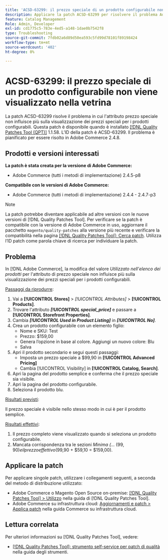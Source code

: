 ```yaml
---
title: 'ACSD-63299: il prezzo speciale di un prodotto configurabile non viene visualizzato nella vetrina'
description: Applicare la patch ACSD-63299 per risolvere il problema Adobe Commerce in cui l'attributo prezzo speciale non influisce più sulla visualizzazione dei prezzi speciali per i prodotti configurabili.
feature: Catalog Management
Role: Admin, Developer
exl-id: cd1775c5-783e-4ed5-a148-1dae0b7542f8
type: Troubleshooting
source-git-commit: 7fdb02a6d89d50ea593c5fd99d78101f89198424
workflow-type: tm+mt
source-wordcount: '402'
ht-degree: 0%

---
```


# ACSD-63299: il prezzo speciale di un prodotto configurabile non viene visualizzato nella vetrina

La patch ACSD-63299 risolve il problema in cui l&#39;attributo prezzo speciale non influisce più sulla visualizzazione dei prezzi speciali per i prodotti configurabili. Questa patch è disponibile quando è installato [[!DNL Quality Patches Tool (QPT)]](/help/tools/quality-patches-tool/quality-patches-tool-to-self-serve-quality-patches.md) 1.1.58. L’ID della patch è ACSD-63299. Il problema è pianificato per essere risolto in Adobe Commerce 2.4.8.

## Prodotti e versioni interessati

**La patch è stata creata per la versione di Adobe Commerce:**

* Adobe Commerce (tutti i metodi di implementazione) 2.4.5-p8

**Compatibile con le versioni di Adobe Commerce:**

* Adobe Commerce (tutti i metodi di implementazione) 2.4.4 - 2.4.7-p3

>[!NOTE]
>
>La patch potrebbe diventare applicabile ad altre versioni con le nuove versioni di [!DNL Quality Patches Tool]. Per verificare se la patch è compatibile con la versione di Adobe Commerce in uso, aggiornare il pacchetto `magento/quality-patches` alla versione più recente e verificare la compatibilità nella pagina [[!DNL Quality Patches Tool]: Cerca patch](https://experienceleague.adobe.com/tools/commerce-quality-patches/index.html?lang=it). Utilizza l’ID patch come parola chiave di ricerca per individuare la patch.

## Problema

In [!DNL Adobe Commerce], la modifica del valore *Utilizzato nell&#39;elenco dei prodotti* per l&#39;attributo di prezzo speciale non influisce più sulla visualizzazione dei prezzi speciali per i prodotti configurabili.

<u>Passaggi da riprodurre</u>:

1. Vai a **[!UICONTROL Stores]** > *[!UICONTROL Attributes]* > **[!UICONTROL Products]**.
1. Trovare l&#39;attributo ***[!UICONTROL special_price]*** e passare a **[!UICONTROL Storefront Properties]**.
1. Cambia ***[!UICONTROL Used in Product Listing]*** in ***[!UICONTROL No]***.
1. Crea un prodotto configurabile con un elemento figlio:
   * Nome e SKU: Test
   * Prezzo: $159,00
   * Genera l’opzione in base al colore. Aggiungi un nuovo colore: Blu
   * Salva
1. Apri il prodotto secondario e segui questi passaggi:
   * Imposta un prezzo speciale a $99,90 in **[!UICONTROL Advanced Pricing]**
   * Cambia [!UICONTROL Visibility] in **[!UICONTROL Catalog, Search]**.
1. Apri la pagina del prodotto semplice e conferma che il prezzo speciale sia visibile.
1. Apri la pagina del prodotto configurabile.
1. Seleziona il prodotto blu.

<u>Risultati previsti</u>:

Il prezzo speciale è visibile nello stesso modo in cui è per il prodotto semplice.

<u>Risultati effettivi</u>:

1. Il prezzo completo viene visualizzato quando si seleziona un prodotto configurabile.
1. Mancata corrispondenza tra le sezioni *Minima (...* ($99,90) e il prezzo effettivo ($99,90 + $59,10 = $159,00).

## Applicare la patch

Per applicare singole patch, utilizzare i collegamenti seguenti, a seconda del metodo di distribuzione utilizzato:

* Adobe Commerce o Magento Open Source on-premise: [[!DNL Quality Patches Tool] > Utilizzo](/help/tools/quality-patches-tool/usage.md) nella guida di [!DNL Quality Patches Tool].
* Adobe Commerce su infrastruttura cloud: [Aggiornamenti e patch > Applica patch](https://experienceleague.adobe.com/docs/commerce-cloud-service/user-guide/develop/upgrade/apply-patches.html?lang=it) nella guida Commerce su infrastruttura cloud.

## Lettura correlata

Per ulteriori informazioni su [!DNL Quality Patches Tool], vedere:

* [[!DNL Quality Patches Tool]: strumento self-service per patch di qualità](/help/tools/quality-patches-tool/quality-patches-tool-to-self-serve-quality-patches.md) nella guida degli strumenti.
